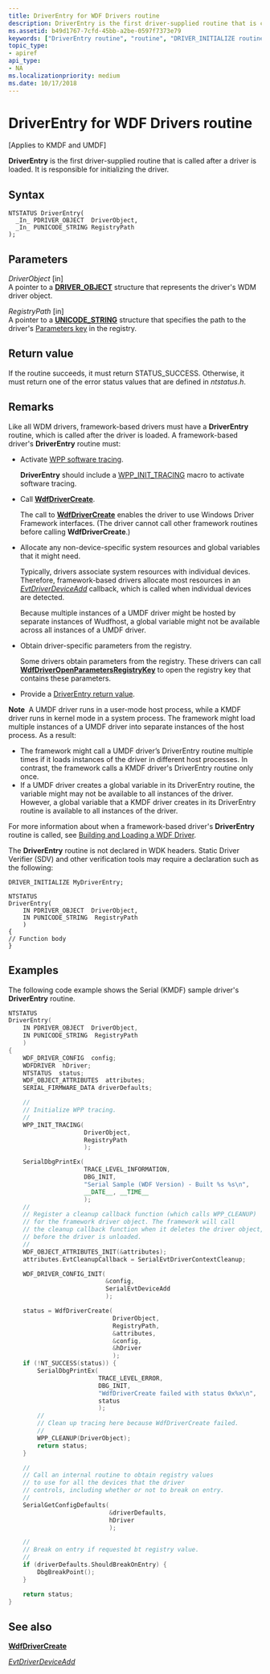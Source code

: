 ```yaml
---
title: DriverEntry for WDF Drivers routine
description: DriverEntry is the first driver-supplied routine that is called after a driver is loaded. It is responsible for initializing the driver.
ms.assetid: b49d1767-7cfd-45bb-a2be-0597f7373e79
keywords: ["DriverEntry routine", "routine", "DRIVER_INITIALIZE routine"]
topic_type:
- apiref
api_type:
- NA
ms.localizationpriority: medium
ms.date: 10/17/2018
---
```


# DriverEntry for WDF Drivers routine


\[Applies to KMDF and UMDF\]

**DriverEntry** is the first driver-supplied routine that is called after a driver is loaded. It is responsible for initializing the driver.

Syntax
------

```ManagedCPlusPlus
NTSTATUS DriverEntry(
  _In_ PDRIVER_OBJECT  DriverObject,
  _In_ PUNICODE_STRING RegistryPath
);
```

Parameters
----------

*DriverObject* \[in\]  
A pointer to a [**DRIVER\_OBJECT**](/windows-hardware/drivers/ddi/wdm/ns-wdm-_driver_object) structure that represents the driver's WDM driver object.

*RegistryPath* \[in\]  
A pointer to a [**UNICODE\_STRING**](https://docs.microsoft.com/windows-hardware/drivers/ddi/wudfwdm/ns-wudfwdm-_unicode_string) structure that specifies the path to the driver's [Parameters key](./introduction-to-registry-keys-for-drivers.md) in the registry.

Return value
------------

If the routine succeeds, it must return STATUS\_SUCCESS. Otherwise, it must return one of the error status values that are defined in *ntstatus.h*.

Remarks
-------

Like all WDM drivers, framework-based drivers must have a **DriverEntry** routine, which is called after the driver is loaded. A framework-based driver's **DriverEntry** routine must:

-   Activate [WPP software tracing](./using-wpp-software-tracing-in-kmdf-and-umdf-2-drivers.md).

    **DriverEntry** should include a [WPP\_INIT\_TRACING](/previous-versions/windows/hardware/previsioning-framework/ff556191(v=vs.85)) macro to activate software tracing.

-   Call [**WdfDriverCreate**](/windows-hardware/drivers/ddi/wdfdriver/nf-wdfdriver-wdfdrivercreate).

    The call to [**WdfDriverCreate**](/windows-hardware/drivers/ddi/wdfdriver/nf-wdfdriver-wdfdrivercreate) enables the driver to use Windows Driver Framework interfaces. (The driver cannot call other framework routines before calling **WdfDriverCreate**.)

-   Allocate any non-device-specific system resources and global variables that it might need.

    Typically, drivers associate system resources with individual devices. Therefore, framework-based drivers allocate most resources in an [*EvtDriverDeviceAdd*](/windows-hardware/drivers/ddi/wdfdriver/nc-wdfdriver-evt_wdf_driver_device_add) callback, which is called when individual devices are detected.

    Because multiple instances of a UMDF driver might be hosted by separate instances of Wudfhost, a global variable might not be available across all instances of a UMDF driver.

-   Obtain driver-specific parameters from the registry.

    Some drivers obtain parameters from the registry. These drivers can call [**WdfDriverOpenParametersRegistryKey**](/windows-hardware/drivers/ddi/wdfdriver/nf-wdfdriver-wdfdriveropenparametersregistrykey) to open the registry key that contains these parameters.

-   Provide a [DriverEntry return value](../kernel/driverentry-return-values.md).

**Note**  A UMDF driver runs in a user-mode host process, while a KMDF driver runs in kernel mode in a system process. The framework might load multiple instances of a UMDF driver into separate instances of the host process. As a result:

 

-   The framework might call a UMDF driver’s DriverEntry routine multiple times if it loads instances of the driver in different host processes. In contrast, the framework calls a KMDF driver's DriverEntry routine only once.
-   If a UMDF driver creates a global variable in its DriverEntry routine, the variable might may not be available to all instances of the driver. However, a global variable that a KMDF driver creates in its DriverEntry routine is available to all instances of the driver.

For more information about when a framework-based driver's **DriverEntry** routine is called, see [Building and Loading a WDF Driver](./building-and-loading-a-kmdf-driver.md).

The **DriverEntry** routine is not declared in WDK headers. Static Driver Verifier (SDV) and other verification tools may require a declaration such as the following:

``` syntax
DRIVER_INITIALIZE MyDriverEntry;

NTSTATUS
DriverEntry(
    IN PDRIVER_OBJECT  DriverObject,
    IN PUNICODE_STRING  RegistryPath
    )
{
// Function body
}
```

Examples
--------

The following code example shows the Serial (KMDF) sample driver's **DriverEntry** routine.

```cpp
NTSTATUS
DriverEntry(
    IN PDRIVER_OBJECT  DriverObject,
    IN PUNICODE_STRING  RegistryPath
    )
{
    WDF_DRIVER_CONFIG  config;
    WDFDRIVER  hDriver;
    NTSTATUS  status;
    WDF_OBJECT_ATTRIBUTES  attributes;
    SERIAL_FIRMWARE_DATA driverDefaults;

    //
    // Initialize WPP tracing.
    //
    WPP_INIT_TRACING(
                     DriverObject,
                     RegistryPath
                     );

    SerialDbgPrintEx(
                     TRACE_LEVEL_INFORMATION,
                     DBG_INIT,
                     "Serial Sample (WDF Version) - Built %s %s\n",
                     __DATE__, __TIME__
                     );
    //
    // Register a cleanup callback function (which calls WPP_CLEANUP)
    // for the framework driver object. The framework will call
    // the cleanup callback function when it deletes the driver object,
    // before the driver is unloaded.
    //
    WDF_OBJECT_ATTRIBUTES_INIT(&attributes);
    attributes.EvtCleanupCallback = SerialEvtDriverContextCleanup;

    WDF_DRIVER_CONFIG_INIT(
                           &config,
                           SerialEvtDeviceAdd
                           );

    status = WdfDriverCreate(
                             DriverObject,
                             RegistryPath,
                             &attributes,
                             &config,
                             &hDriver
                             );
    if (!NT_SUCCESS(status)) {
        SerialDbgPrintEx(
                         TRACE_LEVEL_ERROR,
                         DBG_INIT,
                         "WdfDriverCreate failed with status 0x%x\n",
                         status
                         );
        //
        // Clean up tracing here because WdfDriverCreate failed.
        //
        WPP_CLEANUP(DriverObject);
        return status;
    }

    //
    // Call an internal routine to obtain registry values
    // to use for all the devices that the driver 
    // controls, including whether or not to break on entry.
    //
    SerialGetConfigDefaults(
                            &driverDefaults,
                            hDriver
                            );

    //
    // Break on entry if requested bt registry value.
    //
    if (driverDefaults.ShouldBreakOnEntry) {
        DbgBreakPoint();
    }

    return status;
}
```

## See also


[**WdfDriverCreate**](/windows-hardware/drivers/ddi/wdfdriver/nf-wdfdriver-wdfdrivercreate)

[*EvtDriverDeviceAdd*](/windows-hardware/drivers/ddi/wdfdriver/nc-wdfdriver-evt_wdf_driver_device_add)

 

